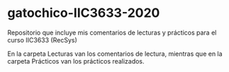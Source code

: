 # gatochico-IIC3633-2020
Repositorio que incluye mis comentarios de lecturas y prácticos para el curso IIC3633 (RecSys)

En la carpeta Lecturas van los comentarios de lectura, mientras que en la carpeta Prácticos van los prácticos realizados.